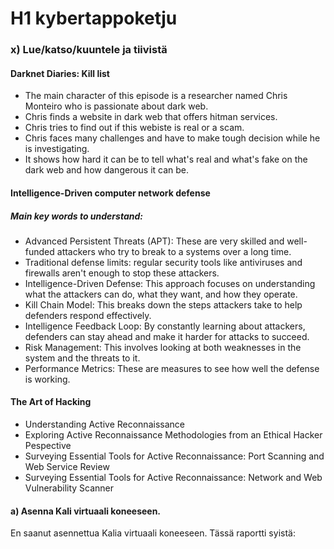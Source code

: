 
# H1 kybertappoketju

### x) Lue/katso/kuuntele ja tiivistä 
#### Darknet Diaries: Kill list
- The main character of this episode is a researcher named Chris Monteiro who is passionate about dark web.
- Chris finds a website in dark web that offers hitman services.
- Chris tries to find out if this webiste is real or a scam.
- Chris faces many challenges and have to make tough decision while he is investigating.
- It shows how hard it can be to tell what's real and what's fake on the dark web and how dangerous it can be.

#### Intelligence-Driven computer network defense

##### Main key words to understand:
- Advanced Persistent Threats (APT): These are very skilled and well-funded attackers who try to break to a systems over a long time.
- Traditional defense limits: regular security tools like antiviruses and firewalls aren't enough to stop these attackers.
- Intelligence-Driven Defense: This approach focuses on understanding what the attackers can do, what they want, and how they operate.
- Kill Chain Model: This breaks down the steps attackers take to help defenders respond effectively.
- Intelligence Feedback Loop: By constantly learning about attackers, defenders can stay ahead and make it harder for attacks to succeed.
- Risk Management: This involves looking at both weaknesses in the system and the threats to it.
- Performance Metrics: These are measures to see how well the defense is working.

#### The Art of Hacking
- Understanding Active Reconnaissance
- Exploring Active Reconnaissance Methodologies from an Ethical Hacker Pespective
- Surveying Essential Tools for Active Reconnaissance: Port Scanning and Web Service Review
- Surveying Essential Tools for Active Reconnaissance: Network and Web Vulnerability Scanner


#### a) Asenna Kali virtuaali koneeseen.

En saanut asennettua Kalia virtuaali koneeseen. Tässä raportti syistä:
  

  
